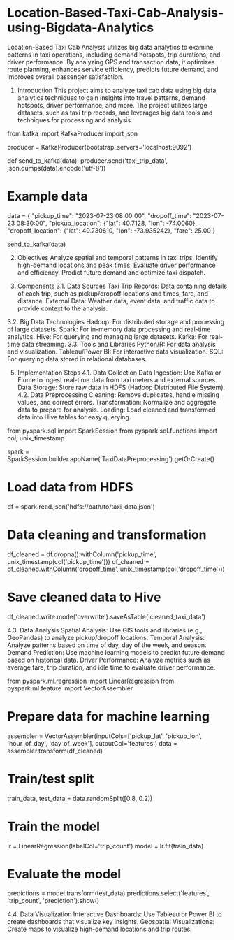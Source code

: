 # Location-Based-Taxi-Cab-Analysis-using-Bigdata-Analytics
Location-Based Taxi Cab Analysis utilizes big data analytics to examine patterns in taxi operations, including demand hotspots, trip durations, and driver performance. By analyzing GPS and transaction data, it optimizes route planning, enhances service efficiency, predicts future demand, and improves overall passenger satisfaction.


1. Introduction
This project aims to analyze taxi cab data using big data analytics techniques to gain insights into travel patterns, demand hotspots, driver performance, and more. The project utilizes large datasets, such as taxi trip records, and leverages big data tools and techniques for processing and analysis.

from kafka import KafkaProducer
import json

producer = KafkaProducer(bootstrap_servers='localhost:9092')

def send_to_kafka(data):
    producer.send('taxi_trip_data', json.dumps(data).encode('utf-8'))

# Example data
data = {
    "pickup_time": "2023-07-23 08:00:00",
    "dropoff_time": "2023-07-23 08:30:00",
    "pickup_location": {"lat": 40.7128, "lon": -74.0060},
    "dropoff_location": {"lat": 40.730610, "lon": -73.935242},
    "fare": 25.00
}

send_to_kafka(data)


2. Objectives
Analyze spatial and temporal patterns in taxi trips.
Identify high-demand locations and peak times.
Evaluate driver performance and efficiency.
Predict future demand and optimize taxi dispatch.

4. Components
3.1. Data Sources
Taxi Trip Records: Data containing details of each trip, such as pickup/dropoff locations and times, fare, and distance.
External Data: Weather data, event data, and traffic data to provide context to the analysis.


3.2. Big Data Technologies
Hadoop: For distributed storage and processing of large datasets.
Spark: For in-memory data processing and real-time analytics.
Hive: For querying and managing large datasets.
Kafka: For real-time data streaming.
3.3. Tools and Libraries
Python/R: For data analysis and visualization.
Tableau/Power BI: For interactive data visualization.
SQL: For querying data stored in relational databases.

5. Implementation Steps
4.1. Data Collection
Data Ingestion: Use Kafka or Flume to ingest real-time data from taxi meters and external sources.
Data Storage: Store raw data in HDFS (Hadoop Distributed File System).
4.2. Data Preprocessing
Cleaning: Remove duplicates, handle missing values, and correct errors.
Transformation: Normalize and aggregate data to prepare for analysis.
Loading: Load cleaned and transformed data into Hive tables for easy querying.

from pyspark.sql import SparkSession
from pyspark.sql.functions import col, unix_timestamp

spark = SparkSession.builder.appName('TaxiDataPreprocessing').getOrCreate()

# Load data from HDFS
df = spark.read.json('hdfs://path/to/taxi_data.json')

# Data cleaning and transformation
df_cleaned = df.dropna().withColumn('pickup_time', unix_timestamp(col('pickup_time')))
df_cleaned = df_cleaned.withColumn('dropoff_time', unix_timestamp(col('dropoff_time')))

# Save cleaned data to Hive
df_cleaned.write.mode('overwrite').saveAsTable('cleaned_taxi_data')


4.3. Data Analysis
Spatial Analysis: Use GIS tools and libraries (e.g., GeoPandas) to analyze pickup/dropoff locations.
Temporal Analysis: Analyze patterns based on time of day, day of the week, and season.
Demand Prediction: Use machine learning models to predict future demand based on historical data.
Driver Performance: Analyze metrics such as average fare, trip duration, and idle time to evaluate driver performance.

from pyspark.ml.regression import LinearRegression
from pyspark.ml.feature import VectorAssembler

# Prepare data for machine learning
assembler = VectorAssembler(inputCols=['pickup_lat', 'pickup_lon', 'hour_of_day', 'day_of_week'], outputCol='features')
data = assembler.transform(df_cleaned)

# Train/test split
train_data, test_data = data.randomSplit([0.8, 0.2])

# Train the model
lr = LinearRegression(labelCol='trip_count')
model = lr.fit(train_data)

# Evaluate the model
predictions = model.transform(test_data)
predictions.select('features', 'trip_count', 'prediction').show()

4.4. Data Visualization
Interactive Dashboards: Use Tableau or Power BI to create dashboards that visualize key insights.
Geospatial Visualizations: Create maps to visualize high-demand locations and trip routes.
